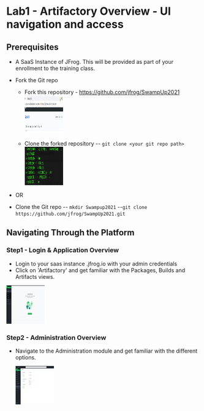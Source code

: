 # Lab1 - Artifactory Overview - UI navigation and access

## Prerequisites

- A SaaS Instance of JFrog. This will be provided as part of your enrollment to the training class.

- Fork the Git repo 
  - Fork this repository - https://github.com/jfrog/SwampUp2021
    <img src="/SU-113-Jfrog-Artifactory-Essentials/Lab4/images/fork-repo.png" alt="Fork repo" style="height: 100px; width:100px;"/>
  
  - Clone the forked repository
    -- ```git clone <your git repo path>```  
    <img src="/SU-113-Jfrog-Artifactory-Essentials/Lab4/images/git-clone.png" alt="git clone" style="height: 100px; width:100px;"/>
    
- OR

- Clone the Git repo 
  -- ```mkdir Swampup2021```
  --```git clone https://github.com/jfrog/SwampUp2021.git```

## Navigating Through the Platform

### Step1 - Login & Application Overview

- Login to your saas instance <yourinstancename>.jfrog.io with your admin credentials
- Click on 'Artifactory' and get familiar with the Packages, Builds and Artifacts views.

<img src="/SU-113-Jfrog-Artifactory-Essentials/Lab1/images/application.png" alt="Application tab" style="height: 100px; width:100px;"/>

### Step2 - Administration Overview

- Navigate to the Administration module and get familiar with the different options.

  <img src="/SU-113-Jfrog-Artifactory-Essentials/Lab1/images/admin.png" alt="Admin tab" style="height: 100px; width:100px;"/>
